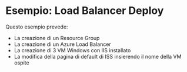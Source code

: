 # Esempio: Load Balancer Deploy
Questo esempio prevede:

- La creazione di un Resource Group
- La creazione di un Azure Load Balancer
- La creazione di 3 VM Windows con IIS installato
- La modifica della pagina di default di ISS insierendo il nome della VM ospite
